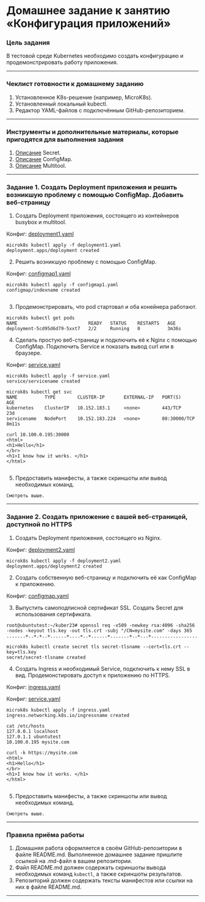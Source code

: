 # Домашнее задание к занятию «Конфигурация приложений»

### Цель задания

В тестовой среде Kubernetes необходимо создать конфигурацию и продемонстрировать работу приложения.

------

### Чеклист готовности к домашнему заданию

1. Установленное K8s-решение (например, MicroK8s).
2. Установленный локальный kubectl.
3. Редактор YAML-файлов с подключённым GitHub-репозиторием.

------

### Инструменты и дополнительные материалы, которые пригодятся для выполнения задания

1. [Описание](https://kubernetes.io/docs/concepts/configuration/secret/) Secret.
2. [Описание](https://kubernetes.io/docs/concepts/configuration/configmap/) ConfigMap.
3. [Описание](https://github.com/wbitt/Network-MultiTool) Multitool.

------

### Задание 1. Создать Deployment приложения и решить возникшую проблему с помощью ConfigMap. Добавить веб-страницу

1. Создать Deployment приложения, состоящего из контейнеров busybox и multitool.

Конфиг: [deployment1.yaml](https://github.com/busuek/netology/blob/main/ter-8/deployment1.yaml)

```
microk8s kubectl apply -f deployment1.yaml
deployment.apps/deployment created
```

2. Решить возникшую проблему с помощью ConfigMap.

Конфиг: [configmap1.yaml](https://github.com/busuek/netology/blob/main/ter-8/configmap1.yaml)

```
microk8s kubectl apply -f configmap1.yaml
configmap/indexname created


```
3. Продемонстрировать, что pod стартовал и оба конейнера работают.

```
microk8s kubectl get pods
NAME                          READY   STATUS    RESTARTS   AGE
deployment-5cd95d6d79-5xxt7   2/2     Running   0          3m36s

```
4. Сделать простую веб-страницу и подключить её к Nginx с помощью ConfigMap. Подключить Service и показать вывод curl или в браузере.

Конфиг: [service.yaml](https://github.com/busuek/netology/blob/main/ter-8/service.yaml)
```
microk8s kubectl apply -f service.yaml
service/servicename created

microk8s kubectl get svc
NAME          TYPE        CLUSTER-IP       EXTERNAL-IP   PORT(S)        AGE
kubernetes    ClusterIP   10.152.183.1     <none>        443/TCP        23d
servicename   NodePort    10.152.183.224   <none>        80:30000/TCP   8m11s

curl 10.100.0.195:30000
<html>
<h1>Hello</h1>
</br>
<h1>I know how it works. </h1>
</html>


```
5. Предоставить манифесты, а также скриншоты или вывод необходимых команд.

```
Смотреть выше.
```

------

### Задание 2. Создать приложение с вашей веб-страницей, доступной по HTTPS 

1. Создать Deployment приложения, состоящего из Nginx.

Конфиг: [deployment2.yaml](https://github.com/busuek/netology/blob/main/ter-8/deployment2.yaml)
```
microk8s kubectl apply -f deployment2.yaml
deployment.apps/deployment2 created

```
2. Создать собственную веб-страницу и подключить её как ConfigMap к приложению.

Конфиг: [configmap.yaml](https://github.com/busuek/netology/blob/main/ter-8/configmap.yaml)

3. Выпустить самоподписной сертификат SSL. Создать Secret для использования сертификата.

```
root@ubuntutest:~/kuber23# openssl req -x509 -newkey rsa:4096 -sha256 -nodes -keyout tls.key -out tls.crt -subj "/CN=mysite.com" -days 365
.......+..+.+..+......+....+..+......+.......+..+...+..................+...+.......+...+.....+......+.+..................+..+.......+..+.+..+...+...+......+....+.....+......+....+......+........+.+..+....+++++++++++++++++++++++++++++++++++++++++++++++++++++++++++++++++*.....+........+....+..+.+.........+......+...+............+..+...........+...+....+.....+.+...+..............+...+....

microk8s kubectl create secret tls secret-tlsname --cert=tls.crt --key=tls.key
secret/secret-tlsname created

```
4. Создать Ingress и необходимый Service, подключить к нему SSL в вид. Продемонстировать доступ к приложению по HTTPS.

Конфиг: [ingress.yaml](https://github.com/busuek/netology/blob/main/ter-8/ingress.yaml)

Конфиг: [service.yaml](https://github.com/busuek/netology/blob/main/ter-8/service.yaml)
```
microk8s kubectl apply -f ingress.yaml
ingress.networking.k8s.io/ingressname created

cat /etc/hosts
127.0.0.1 localhost
127.0.1.1 ubuntutest
10.100.0.195 mysite.com

curl -k https://mysite.com
<html>
<h1>Hello</h1>
</br>
<h1>I know how it works. </h1>
</html>


```
5. Предоставить манифесты, а также скриншоты или вывод необходимых команд.

```
Смотреть выше.
```
------

### Правила приёма работы

1. Домашняя работа оформляется в своём GitHub-репозитории в файле README.md. Выполненное домашнее задание пришлите ссылкой на .md-файл в вашем репозитории.
2. Файл README.md должен содержать скриншоты вывода необходимых команд `kubectl`, а также скриншоты результатов.
3. Репозиторий должен содержать тексты манифестов или ссылки на них в файле README.md.

------
